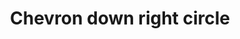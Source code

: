 ---
title: Chevron down right circle
tags: ["chevron", "down", "right", "circle", "direction"]
icon: chevron-down-right-circle
svg: '<svg xmlns="http://www.w3.org/2000/svg" width="24" height="24" fill="none" viewBox="0 0 24 24" stroke-width="1.5" stroke-linecap="round" stroke-linejoin="round" stroke="currentColor"><path d="M13.95 9v4.95H9"/><path d="M21 12a9 9 0 1 1-18 0 9 9 0 0 1 18 0"/></svg>'
---
